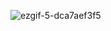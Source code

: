 ![ezgif-5-dca7aef3f5](https://github.com/user-attachments/assets/c1fc3306-99cc-4d42-afe1-1c46ae7dcd74)
